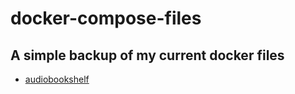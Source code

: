 # docker-compose-files

A simple backup of my current docker files
---
- [audiobookshelf](./audiobookshelf.md)
